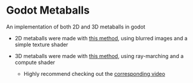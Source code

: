 # Godot Metaballs
An implementation of both 2D and 3D metaballs in godot

- 2D metaballs were made with [this method](https://john-wigg.dev/2DMetaballs/), using blurred images and a simple texture shader

- 3D metaballs were made with [this method](https://github.com/SebLague/Ray-Marching/tree/master), using ray-marching and a compute shader

  - Highly recommend checking out the [corresponding video](https://www.youtube.com/watch?v=Cp5WWtMoeKg)
